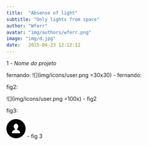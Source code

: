 ```yaml
---
title:  "Absense of light"
subtitle: "Only lights from space"
author: "Wferr"
avatar: "img/authors/wferr.png"
image: "img/d.jpg"
date:   2015-04-23 12:12:12
---
```


1 - *Nome do projeto*


fernando: ![](img/icons/user.png =30x30) - fernando:

fig2:

![](img/icons/user.png =100x) - fig2

fig3:

<img src="img/icons/user.png" alt="user" width="50"/> - fig 3
